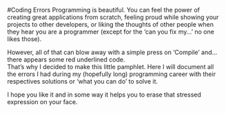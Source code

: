 #Coding Errors
Programming is beautiful. You can feel the power of creating great applications from scratch, feeling proud while showing your projects to other developers, or liking the thoughts of other people when they hear you are a programmer (except for the ‘can you fix my…’ no one likes those). 

However, all of that can blow away with a simple press on ‘Compile’ and… there appears some red underlined code.  
That’s why I decided to make this little pamphlet. Here I will document all the errors I had during my (hopefully long) programming career with their respectives solutions or ‘what you can do’ to solve it. 

I hope you like it and in some way it helps you to erase that stressed expression on your face.
